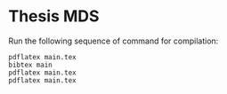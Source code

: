# Thesis MDS


Run the following sequence of command for compilation:

```shell
pdflatex main.tex
bibtex main
pdflatex main.tex
pdflatex main.tex
```

